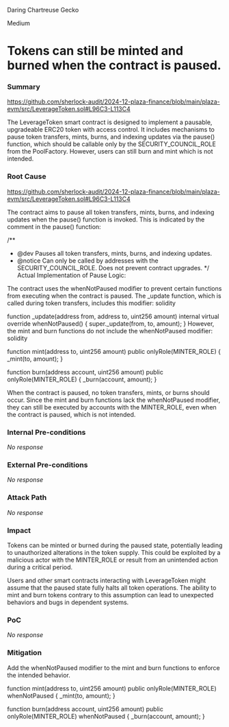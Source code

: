 Daring Chartreuse Gecko

Medium

# Tokens can still be minted and burned when the contract is paused.

### Summary

https://github.com/sherlock-audit/2024-12-plaza-finance/blob/main/plaza-evm/src/LeverageToken.sol#L96C3-L113C4

The LeverageToken smart contract is designed to implement a pausable, upgradeable ERC20 token with access control. It includes mechanisms to pause token transfers, mints, burns, and indexing updates via the pause() function, which should be callable only by the SECURITY_COUNCIL_ROLE from the PoolFactory. However, users can still burn and mint which is not intended.

### Root Cause

https://github.com/sherlock-audit/2024-12-plaza-finance/blob/main/plaza-evm/src/LeverageToken.sol#L96C3-L113C4

The contract aims to pause all token transfers, mints, burns, and indexing updates when the pause() function is invoked.
This is indicated by the comment in the pause() function:


/**
 * @dev Pauses all token transfers, mints, burns, and indexing updates.
 * @notice Can only be called by addresses with the SECURITY_COUNCIL_ROLE. Does not prevent contract upgrades.
 */
Actual Implementation of Pause Logic:

The contract uses the whenNotPaused modifier to prevent certain functions from executing when the contract is paused.
The _update function, which is called during token transfers, includes this modifier:
solidity

function _update(address from, address to, uint256 amount) internal virtual override whenNotPaused() {
  super._update(from, to, amount);
}
However, the mint and burn functions do not include the whenNotPaused modifier:
solidity

function mint(address to, uint256 amount) public onlyRole(MINTER_ROLE) {
  _mint(to, amount);
}

function burn(address account, uint256 amount) public onlyRole(MINTER_ROLE) {
  _burn(account, amount);
}


When the contract is paused, no token transfers, mints, or burns should occur.
Since the mint and burn functions lack the whenNotPaused modifier, they can still be executed by accounts with the MINTER_ROLE, even when the contract is paused, which is not intended.


### Internal Pre-conditions

_No response_

### External Pre-conditions

_No response_

### Attack Path

_No response_

### Impact

Tokens can be minted or burned during the paused state, potentially leading to unauthorized alterations in the token supply.
This could be exploited by a malicious actor with the MINTER_ROLE or result from an unintended action during a critical period.

Users and other smart contracts interacting with LeverageToken might assume that the paused state fully halts all token operations. The ability to mint and burn tokens contrary to this assumption can lead to unexpected behaviors and bugs in dependent systems.

### PoC

_No response_

### Mitigation

Add the whenNotPaused modifier to the mint and burn functions to enforce the intended behavior.

function mint(address to, uint256 amount) public onlyRole(MINTER_ROLE) whenNotPaused {
    _mint(to, amount);
}

function burn(address account, uint256 amount) public onlyRole(MINTER_ROLE) whenNotPaused {
    _burn(account, amount);
}
